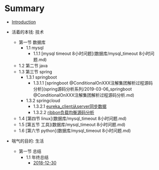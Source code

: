 # Summary

* [Introduction](README.md)

* 活着的本钱: 技术
  * 第一节 数据库 
    * 1.1 mysql
      * 1.1.1 [mysql timeout 8小时问题](数据库/mysql_timeout 8小时问题.md)
  * 1.2 第二节 java 
  * 1.3 第三节 spring
    * 1.3.1 springboot
      * 1.3.1.1 [springboot @ConditionalOnXXX注解集团解析过程源码分析](spring源码分析系列/2019-03-06_springboot @ConditionalOnXXX注解集团解析过程源码分析.md)
    * 1.3.2 springcloud
      * 1.3.2.1 [eureka_client从server同步数据](spring源码分析系列/2019-03-11_springcloud_eureka_client从server同步数据.md)
      * 1.3.2.2 [ribbon负载均衡源码分析](spring源码分析系列/2019-03-11_springcloud_ribbon负载均衡源码分析.md)
  * 1.4 [第四节 linux](数据库/mysql_timeout 8小时问题.md)
  * 1.5 [第五节 工具](数据库/mysql_timeout 8小时问题.md)
  * 1.6 [第六节 python](数据库/mysql_timeout 8小时问题.md)
* 喘气的目的: 生活
  * 第一节 总结
    * 1.1 年终总结
      * [2018-12-30](生活/总结/2018-12-30.md)